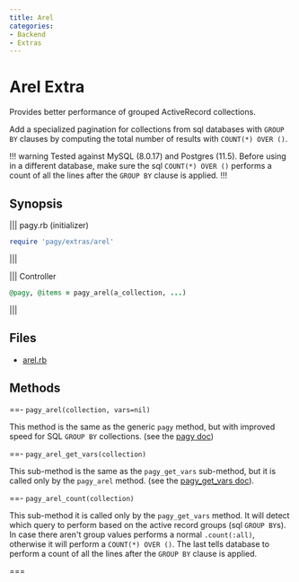```yaml
---
title: Arel
categories:
- Backend
- Extras
---
```


# Arel Extra

Provides better performance of grouped ActiveRecord collections.

Add a specialized pagination for collections from sql databases with `GROUP BY` clauses by computing the total number of results with `COUNT(*) OVER ()`.

!!! warning
Tested against MySQL (8.0.17) and Postgres (11.5).
Before using in a different database, make sure the sql `COUNT(*) OVER ()` performs a count of all the lines after the `GROUP BY` clause is applied.
!!!

## Synopsis

||| pagy.rb (initializer)
```ruby
require 'pagy/extras/arel'
```
|||

||| Controller
```ruby
@pagy, @items = pagy_arel(a_collection, ...)
```
|||

## Files

- [arel.rb](https://github.com/ddnexus/pagy/blob/master/lib/pagy/extras/arel.rb)

## Methods


==- `pagy_arel(collection, vars=nil)`

This method is the same as the generic `pagy` method, but with improved speed for SQL `GROUP BY` collections. (see the [pagy doc](/docs/api/backend.md#pagy-collection-vars-nil))

==- `pagy_arel_get_vars(collection)`

This sub-method is the same as the `pagy_get_vars` sub-method, but it is called only by the `pagy_arel` method. (see the [pagy_get_vars doc](/docs/api/backend.md#pagy-get-vars-collection-vars)).

==- `pagy_arel_count(collection)`

This sub-method it is called only by the `pagy_get_vars` method. It will detect which query to perform based on the active record groups (sql `GROUP BY`s). In case there aren't group values performs a normal `.count(:all)`, otherwise it will perform a `COUNT(*) OVER ()`. The last tells database to perform a count of all the lines after the `GROUP BY` clause is applied.

===
